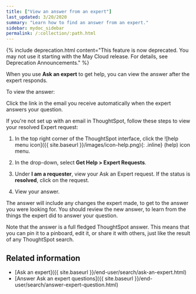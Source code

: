 ```yaml
---
title: ["View an answer from an expert"]
last_updated: 3/20/2020
summary: "Learn how to find an answer from an expert."
sidebar: mydoc_sidebar
permalink: /:collection/:path.html
---
```

{% include deprecation.html content="This feature is now deprecated. You may not use it starting with the May Cloud release. For details, see Deprecation Announcements." %}

When you use **Ask an expert** to get help, you can view the answer after the expert responds.

To view the answer:

Click the link in the email you receive automatically when the expert answers your question.

If you're not set up with an email in ThoughtSpot, follow these steps to view your resolved Expert request:

1. In the top right corner of the ThoughtSpot interface, click the ![help menu icon]({{ site.baseurl }}/images/icon-help.png){: .inline} (help) icon menu.

2. In the drop-down, select **Get Help > Expert Requests**.

3. Under **I am a requester**, view your Ask an Expert request. If the status is **resolved**, click on the request.

3. View your answer.

The answer will include any changes the expert made, to get to the answer you were looking for. You should review the new answer, to learn from the things the expert did to answer your question.

Note that the answer is a full fledged ThoughtSpot answer. This means that you can pin it to a pinboard, edit it, or share it with others, just like the result of any ThoughtSpot search.

## Related information

-   [Ask an expert]({{ site.baseurl }}/end-user/search/ask-an-expert.html)
-   [Answer Ask an expert questions]({{ site.baseurl }}/end-user/search/answer-expert-question.html)
